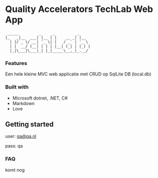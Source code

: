 # Quality Accelerators TechLab Web App
```
 _____         _     _          _     
|_   _|__  ___| |__ | |    __ _| |__  
  | |/ _ \/ __| '_ \| |   / _` | '_ \ 
  | |  __/ (__| | | | |__| (_| | |_) |
  |_|\___|\___|_| |_|_____\__,_|_.__/ 
```

### Features
Een hele kleine MVC web applicatie met CRUD op SqlLite DB (local.db)

### Built with
- Microsoft dotnet, .NET, C#
- Markdown
- Love

## Getting started
user:  qa@qa.nl

pass:  qa

### FAQ

komt nog